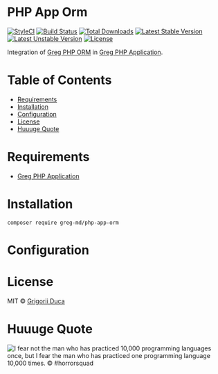 # PHP App Orm

[![StyleCI](https://styleci.io/repos/00000000/shield?style=flat)](https://styleci.io/repos/00000000)
[![Build Status](https://travis-ci.org/greg-md/php-app-orm.svg)](https://travis-ci.org/greg-md/php-app-orm)
[![Total Downloads](https://poser.pugx.org/greg-md/php-app-orm/d/total.svg)](https://packagist.org/packages/greg-md/php-app-orm)
[![Latest Stable Version](https://poser.pugx.org/greg-md/php-app-orm/v/stable.svg)](https://packagist.org/packages/greg-md/php-app-orm)
[![Latest Unstable Version](https://poser.pugx.org/greg-md/php-app-orm/v/unstable.svg)](https://packagist.org/packages/greg-md/php-app-orm)
[![License](https://poser.pugx.org/greg-md/php-app-orm/license.svg)](https://packagist.org/packages/greg-md/php-app-orm)

Integration of [Greg PHP ORM](https://github.com/greg-md/php-orm) in [Greg PHP Application](https://github.com/greg-md/php-app).

# Table of Contents

* [Requirements](#requirements)
* [Installation](#installation)
* [Configuration](#configuration)
* [License](#license)
* [Huuuge Quote](#huuuge-quote)

# Requirements

* [Greg PHP Application](https://github.com/greg-md/php-app)

# Installation

`composer require greg-md/php-app-orm`

# Configuration

# License

MIT © [Grigorii Duca](http://greg.md)

# Huuuge Quote

![I fear not the man who has practiced 10,000 programming languages once, but I fear the man who has practiced one programming language 10,000 times. &copy; #horrorsquad](http://greg.md/huuuge-quote-fb.jpg)
